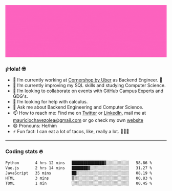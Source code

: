 ![Banner](banner.gif)

### ¡Hola! 🤓

- 🔭 I’m currently working at [Cornershop by Uber](https://cornershopapp.com) as Backend Engineer. 🥑
- 🌱 I’m currently improving my SQL skills and studying Computer Science.
- 👯 I’m looking to collaborate on events with GitHub Campus Experts and GDG's.
- 🤔 I’m looking for help with calculus.
- 💬 Ask me about Backend Engineering and Computer Science.
- 📫 How to reach me: Find me on [Twitter](https://twitter.com/ultr4nerd) or [LinkedIn](https://www.linkedin.com/in/ultr4nerd), mail me at [mauriciochavezolea@gmail.com](mailto:mauriciochavezolea@gmail.com) or go check my own [website](mauriciochavez.surge.sh)
- 😄 Pronouns: He/him
- ⚡ Fun fact: I can eat a lot of tacos, like, really a lot. 🌮🌮🌮

---

### Coding stats 🔥

<!--START_SECTION:waka-->
```text
Python       4 hrs 12 mins   ██████████████▓░░░░░░░░░░   58.86 % 
Vue.js       2 hrs 14 mins   ███████▓░░░░░░░░░░░░░░░░░   31.27 % 
JavaScript   35 mins         ██░░░░░░░░░░░░░░░░░░░░░░░   08.19 % 
HTML         3 mins          ▒░░░░░░░░░░░░░░░░░░░░░░░░   00.83 % 
TOML         1 min           ░░░░░░░░░░░░░░░░░░░░░░░░░   00.45 % 
```
<!--END_SECTION:waka-->

